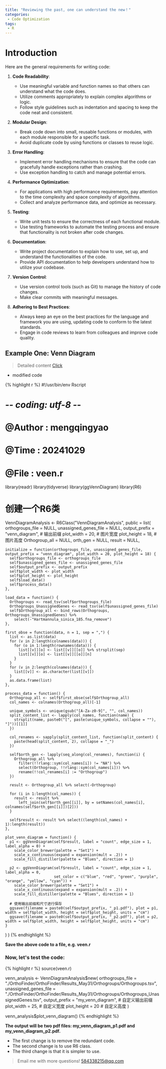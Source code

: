 ```yaml
---
title: "Reviewing the past, one can understand the new！"
categories: 
 - Code Optimization
tags: 
 - R
---
```


# Introduction

Here are the general requirements for writing code:

1. **Code Readability**:
   - Use meaningful variable and function names so that others can understand what the code does.
   - Utilize comments appropriately to explain complex algorithms or logic.
   - Follow style guidelines such as indentation and spacing to keep the code neat and consistent.

2. **Modular Design**:
   - Break code down into small, reusable functions or modules, with each module responsible for a specific task.
   - Avoid duplicate code by using functions or classes to reuse logic.

3. **Error Handling**:
   - Implement error handling mechanisms to ensure that the code can gracefully handle exceptions rather than crashing.
   - Use exception handling to catch and manage potential errors.

4. **Performance Optimization**:
   - For applications with high performance requirements, pay attention to the time complexity and space complexity of algorithms.
   - Collect and analyze performance data, and optimize as necessary.

5. **Testing**:
   - Write unit tests to ensure the correctness of each functional module.
   - Use testing frameworks to automate the testing process and ensure that functionality is not broken after code changes.

6. **Documentation**:
   - Write project documentation to explain how to use, set up, and understand the functionalities of the code.
   - Provide API documentation to help developers understand how to utilize your codebase.

7. **Version Control**:
   - Use version control tools (such as Git) to manage the history of code changes.
   - Make clear commits with meaningful messages.

8. **Adhering to Best Practices**:
   - Always keep an eye on the best practices for the language and framework you are using, updating code to conform to the latest standards.
   - Engage in code reviews to learn from colleagues and improve code quality.

## Example One: Venn Diagram

> Detailed content [Click][click-veen]

- modified code

{% highlight r %}
#!/usr/bin/env Rscript
# -*- coding: utf-8 -*-
# @Author    : mengqingyao
# @Time      : 20241029
# @File      : veen.r

library(readr)
library(tidyverse)
library(ggVennDiagram)
library(R6)

# 创建一个R6类
VennDiagramAnalysis <- R6Class("VennDiagramAnalysis",
  public = list(
    orthogroups_file = NULL,
    unassigned_genes_file = NULL,
    output_prefix = "venn_diagram",  # 输出前缀
    plot_width = 20,                  # 图片宽度
    plot_height = 18,                 # 图片高度
    Orthogroup_all = NULL,
    orth_gen = NULL,
    result = NULL,

    initialize = function(orthogroups_file, unassigned_genes_file, output_prefix = "venn_diagram", plot_width = 20, plot_height = 18) {
      self$orthogroups_file <- orthogroups_file
      self$unassigned_genes_file <- unassigned_genes_file
      self$output_prefix <- output_prefix
      self$plot_width <- plot_width
      self$plot_height <- plot_height
      self$load_data()
      self$process_data()
    },

    load_data = function() {
      Orthogroups <- read_tsv(self$orthogroups_file)
      Orthogroups_UnassignedGenes <- read_tsv(self$unassigned_genes_file)
      self$Orthogroup_all <- bind_rows(Orthogroups, Orthogroups_UnassignedGenes) %>%
        select(-"Hartmannula_sinica_185.fna_remove")
    },

    first_obse = function(data, n = 1, sep = ",") {
      list <- as.list(data)
      for (v in 2:length(colnames(data))) {
        for (o in 1:length(rownames(data))) {
          list[[v]][o] <- list[[v]][[o]] %>% strsplit(sep)
          list[[v]][o] <- list[[v]][[o]][n]
        }
      }
      for (v in 2:length(colnames(data))) {
        list[[v]] <- as.character(list[[v]])
      }
      as.data.frame(list)
    },

    process_data = function() {
      Orthogroup_all <- self$first_obse(self$Orthogroup_all)
      col_names <- colnames(Orthogroup_all)[-1]

      unique_symbols <- unique(gsub("[A-Za-z0-9]", "", col_names))
      split_content_list <- lapply(col_names, function(name) {
        strsplit(name, paste0("[", paste(unique_symbols, collapse = ""), "]"))[[1]]
      })

      col_renames <- sapply(split_content_list, function(split_content) {
        paste(head(split_content, 2), collapse = "_")
      })

      self$orth_gen <- lapply(seq_along(col_renames), function(i) {
        Orthogroup_all %>%
          filter(!!rlang::sym(col_names[i]) != "NA") %>%
          select(Orthogroup, !!rlang::sym(col_names[i])) %>%
          rename(!!col_renames[i] := "Orthogroup")
      })

      result <- Orthogroup_all %>% select(-Orthogroup)

      for (i in 1:length(col_names)) {
        result <- result %>%
          left_join(self$orth_gen[[i]], by = setNames(col_names[i], colnames(self$orth_gen[[i]])[2]))
      }

      self$result <- result %>% select((length(col_names) + 1):length(result))
    },

    plot_venn_diagram = function() {
      p1 <- ggVennDiagram(self$result, label = "count", edge_size = 1, label_alpha = 0) +
        scale_color_brewer(palette = "Set1") +
        scale_x_continuous(expand = expansion(mult = .2)) +
        scale_fill_distiller(palette = "Blues", direction = 1)

      p2 <- ggVennDiagram(self$result, label = "count", edge_size = 1, label_alpha = 0, 
                          set_color = c("blue", "red", "green", "purple", "orange", "yellow", "cyan")) +
        scale_color_brewer(palette = "Set1") +
        scale_x_continuous(expand = expansion(mult = .2)) +
        scale_fill_distiller(palette = "Blues", direction = 1)

      # 使用输出前缀和尺寸进行保存
      ggsave(filename = paste0(self$output_prefix, "_p1.pdf"), plot = p1, width = self$plot_width, height = self$plot_height, units = "cm")
      ggsave(filename = paste0(self$output_prefix, "_p2.pdf"), plot = p2, width = self$plot_width, height = self$plot_height, units = "cm")
    }
  )
)
{% endhighlight %}

**Save the above code to a file, e.g. veen.r**

### Now, let's test the code:

{% highlight r %}
source(veen.r)

venn_analysis <- VennDiagramAnalysis$new(
  orthogroups_file = "./OrthoFinder/OrthoFinder/Results_May31/Orthogroups/Orthogroups.tsv",
  unassigned_genes_file = "./OrthoFinder/OrthoFinder/Results_May31/Orthogroups/Orthogroups_UnassignedGenes.tsv",
  output_prefix = "my_venn_diagram",  # 自定义输出前缀
  plot_width = 25,                     # 自定义宽度
  plot_height = 20                      # 自定义高度
)

venn_analysis$plot_venn_diagram()
{% endhighlight %}

**The output will be two pdf files: my_venn_diagram_p1.pdf and my_venn_diagram_p2.pdf.**

- The first change is to remove the redundant code.
- The second change is to use R6 class.
- The third change is that it is simpler to use.

> Email me with more questions!
> 584338215@qq.com

[click-veen]: https://mengqy2022.github.io/comparative%20genomics/Veen-plot/

<script src="https://giscus.app/client.js"
        data-repo="mengqy2022/mengqy2022.github.io"
        data-repo-id="R_kgDONFQ-nw"
        data-category="Announcements"
        data-category-id="DIC_kwDONFQ-n84CjtiY"
        data-mapping="pathname"
        data-strict="0"
        data-reactions-enabled="1"
        data-emit-metadata="0"
        data-input-position="bottom"
        data-theme="dark_high_contrast"
        data-lang="zh-CN"
        crossorigin="anonymous"
        async>
</script>